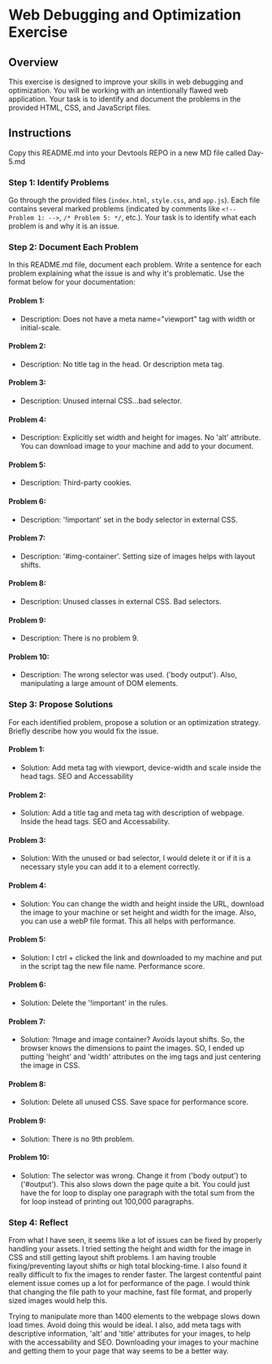 # Web Debugging and Optimization Exercise

## Overview

This exercise is designed to improve your skills in web debugging and optimization. You will be working with an intentionally flawed web application. Your task is to identify and document the problems in the provided HTML, CSS, and JavaScript files.

## Instructions

Copy this README.md into your Devtools REPO in a new MD file called Day-5.md

### Step 1: Identify Problems

Go through the provided files (`index.html`, `style.css`, and `app.js`). Each file contains several marked problems (indicated by comments like `<!-- Problem 1: -->`, `/* Problem 5: */`, etc.). Your task is to identify what each problem is and why it is an issue.

### Step 2: Document Each Problem

In this README.md file, document each problem. Write a sentence for each problem explaining what the issue is and why it's problematic. Use the format below for your documentation:

#### Problem 1:

- Description: Does not have a meta name="viewport" tag with width or initial-scale.

#### Problem 2:

- Description: No title tag in the head. Or description meta tag. 

#### Problem 3:

- Description: Unused internal CSS...bad selector.

#### Problem 4:

- Description: Explicitly set width and height for images. No 'alt' attribute. You can download image to your machine and add to your document. 

#### Problem 5:

- Description: Third-party cookies. 

#### Problem 6:

- Description: '!important' set in the body selector in external CSS.

#### Problem 7:

- Description: '#img-container'. Setting size of images helps with layout shifts.   

#### Problem 8:

- Description: Unused classes in external CSS. Bad selectors. 

#### Problem 9:

- Description: There is no problem 9. 

#### Problem 10:

- Description: The wrong selector was used. ('body output'). Also, manipulating a large amount of DOM elements. 

### Step 3: Propose Solutions

For each identified problem, propose a solution or an optimization strategy. Briefly describe how you would fix the issue.

#### Problem 1:

- Solution: Add meta tag with viewport, device-width and scale inside the head tags. SEO and Accessability

#### Problem 2:

- Solution: Add a title tag and meta tag with description of webpage. Inside the head tags. SEO and Accessability. 

#### Problem 3:

- Solution: With the unused or bad selector, I would delete it or if it is a necessary style you can add it to a element correctly. 

#### Problem 4:

- Solution: You can change the width and height inside the URL, download the image to your machine or set height and width for the image. Also, you can use a webP file format. This all helps with performance. 

#### Problem 5:

- Solution: I ctrl + clicked the link and downloaded to my machine and put in the script tag the new file name. Performance score. 

#### Problem 6:

- Solution: Delete the '!important' in the rules. 

#### Problem 7:

- Solution: ?Image and image container? Avoids layout shifts. So, the browser knows the dimensions to paint the images. SO, I ended up putting 'height' and 'width' attributes on the img tags and just centering the image in CSS. 

#### Problem 8:

- Solution: Delete all unused CSS. Save space for performance score. 

#### Problem 9:

- Solution: There is no 9th problem. 

#### Problem 10:

- Solution: The selector was wrong. Change it from ('body output') to ('#output'). This also slows down the page quite a bit. You could just have the for loop to display one paragraph with the total sum from the for loop instead of printing out 100,000 paragraphs. 


### Step 4: Reflect

From what I have seen, it seems like a lot of issues can be fixed by properly handling your assets. I tried setting the height and width for the image in CSS and still getting layout shift problems. I am having trouble fixing/preventing layout shifts or high total blocking-time. I also found it really difficult to fix the images to render faster. The largest contentful paint element issue comes up a lot for performance of the page. I would think that changing the file path to your machine, fast file format, and properly sized images would help this. 


 Trying to manipulate more than 1400 elements to the webpage slows down load times. Avoid doing this would be ideal. I also,  add meta tags with descriptive information, 'alt' and 'title' attributes for your images, to help with the accessability and SEO. Downloading your images to your machine and getting them to your page that way seems to be a better way.  
